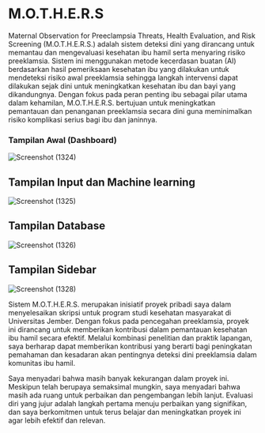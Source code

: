 # M.O.T.H.E.R.S

Maternal Observation for Preeclampsia Threats, Health Evaluation, and Risk Screening (M.O.T.H.E.R.S.) adalah sistem deteksi dini yang dirancang untuk memantau dan mengevaluasi kesehatan ibu hamil serta menyaring risiko preeklamsia. Sistem ini menggunakan metode kecerdasan buatan (AI) berdasarkan hasil pemeriksaan kesehatan ibu yang dilakukan untuk mendeteksi risiko awal preeklamsia sehingga langkah intervensi dapat dilakukan sejak dini untuk meningkatkan kesehatan ibu dan bayi yang dikandungnya. Dengan fokus pada peran penting ibu sebagai pilar utama dalam kehamilan, M.O.T.H.E.R.S. bertujuan untuk meningkatkan pemantauan dan penanganan preeklamsia secara dini guna meminimalkan risiko komplikasi serius bagi ibu dan janinnya.

### Tampilan Awal (Dashboard)
![Screenshot (1324)](https://github.com/GoofyzHealth/MOTHERS-Maternal-Observation-for-Preeclampsia-Threats-Health-Evaluation-and-Risk-Screening/assets/129243293/ae8c15dc-db5a-4ab2-9cc3-b6da063d9598)

## Tampilan Input dan Machine learning
![Screenshot (1325)](https://github.com/GoofyzHealth/MOTHERS-Maternal-Observation-for-Preeclampsia-Threats-Health-Evaluation-and-Risk-Screening/assets/129243293/0685b362-82f6-4eae-8b12-b290b6a1a1c2)

## Tampilan Database
![Screenshot (1326)](https://github.com/GoofyzHealth/MOTHERS-Maternal-Observation-for-Preeclampsia-Threats-Health-Evaluation-and-Risk-Screening/assets/129243293/86314378-dc9c-49fa-99eb-14b3c7103cab)

## Tampilan Sidebar
![Screenshot (1328)](https://github.com/GoofyzHealth/MOTHERS-Maternal-Observation-for-Preeclampsia-Threats-Health-Evaluation-and-Risk-Screening/assets/129243293/73b2f5a5-acd9-4dd5-8ef9-eb0638cc596c)

Sistem M.O.T.H.E.R.S. merupakan inisiatif proyek pribadi saya dalam menyelesaikan skripsi untuk program studi kesehatan masyarakat di Universitas Jember. Dengan fokus pada pencegahan preeklamsia, proyek ini dirancang untuk memberikan kontribusi dalam pemantauan kesehatan ibu hamil secara efektif. Melalui kombinasi penelitian dan praktik lapangan, saya berharap dapat memberikan kontribusi yang berarti bagi peningkatan pemahaman dan kesadaran akan pentingnya deteksi dini preeklamsia dalam komunitas ibu hamil.

Saya menyadari bahwa masih banyak kekurangan dalam proyek ini. Meskipun telah berupaya semaksimal mungkin, saya menyadari bahwa masih ada ruang untuk perbaikan dan pengembangan lebih lanjut. Evaluasi diri yang jujur adalah langkah pertama menuju perbaikan yang signifikan, dan saya berkomitmen untuk terus belajar dan meningkatkan proyek ini agar lebih efektif dan relevan.
